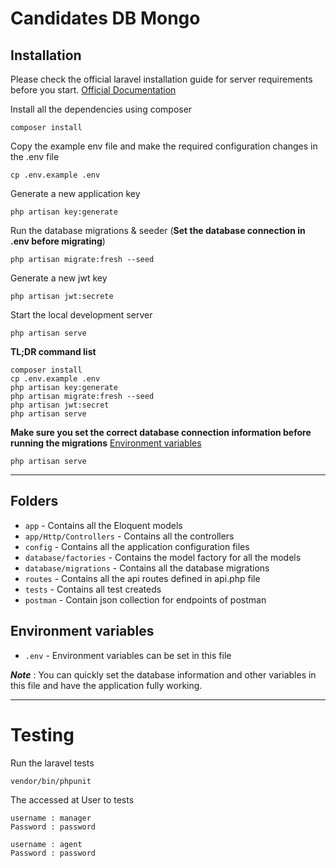 # Candidates DB Mongo

## Installation

Please check the official laravel installation guide for server requirements before you start. [Official Documentation](https://laravel.com/docs/9.x)

Install all the dependencies using composer

    composer install   

Copy the example env file and make the required configuration changes in the .env file

    cp .env.example .env

Generate a new application key

    php artisan key:generate

Run the database migrations & seeder (**Set the database connection in .env before migrating**)

    php artisan migrate:fresh --seed

Generate a new jwt key 

    php artisan jwt:secrete

Start the local development server

    php artisan serve


**TL;DR command list**
    
    composer install    
    cp .env.example .env
    php artisan key:generate
    php artisan migrate:fresh --seed
    php artisan jwt:secret
    php artisan serve
    
**Make sure you set the correct database connection information before running the migrations** [Environment variables](#environment-variables)

    php artisan serve

----------

## Folders

- `app` - Contains all the Eloquent models
- `app/Http/Controllers` - Contains all the controllers
- `config` - Contains all the application configuration files
- `database/factories` - Contains the model factory for all the models
- `database/migrations` - Contains all the database migrations
- `routes` - Contains all the api routes defined in api.php file
- `tests` - Contains all test createds
- `postman` - Contain json collection for endpoints of postman

## Environment variables

- `.env` - Environment variables can be set in this file

***Note*** : You can quickly set the database information and other variables in this file and have the application fully working.

----------

# Testing

Run the laravel tests

    vendor/bin/phpunit

The accessed at User to tests

    username : manager
    Password : password

    username : agent
    Password : password
